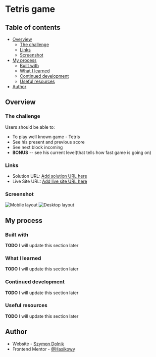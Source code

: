 # Tetris game

## Table of contents

- [Overview](#overview)
  - [The challenge](#the-challenge)
  - [Links](#links)
  - [Screenshot](#screenshot)
- [My process](#my-process)
  - [Built with](#built-with)
  - [What I learned](#what-i-learned)
  - [Continued development](#continued-development)
  - [Useful resources](#useful-resources)
- [Author](#author)

## Overview

### The challenge

Users should be able to:

- To play well known game - Tetris
- See his present and previous score
- See next block incoming
- **BONUS** -- see his current level(that tells how fast game is going on)

### Links

- Solution URL: [Add solution URL here](https://github.com/Haxikowy/tetris-game)
- Live Site URL: [Add live site URL here](https://haxikowy.github.io/tetris-gamer)

### Screenshot

![Mobile layout](./images/screenshot1.png)
![Desktop layout](./images/screenshot2.png)

## My process

### Built with

**TODO** I will update this section later

### What I learned

**TODO** I will update this section later

### Continued development

**TODO** I will update this section later

### Useful resources

**TODO** I will update this section later

## Author

- Website - [Szymon Dolnik](https://github.com/Haxikowy/)
- Frontend Mentor - [@Haxikowy](https://www.frontendmentor.io/profile/Haxikowy)
